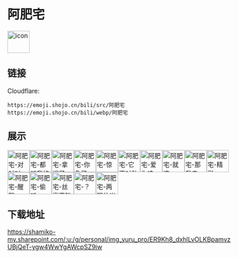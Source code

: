 # 阿肥宅
<img src="https://emoji.shojo.cn/bili/src/阿肥宅/icon.png" width="50" height="50" alt="icon">

## 链接
Cloudflare:
```
https://emoji.shojo.cn/bili/src/阿肥宅
https://emoji.shojo.cn/bili/webp/阿肥宅
```
## 展示
<img src="https://emoji.shojo.cn/bili/src/阿肥宅/阿肥宅-对对对.png" width="50" height="50" alt="阿肥宅-对对对"><img src="https://emoji.shojo.cn/bili/src/阿肥宅/阿肥宅-都听我的.png" width="50" height="50" alt="阿肥宅-都听我的"><img src="https://emoji.shojo.cn/bili/src/阿肥宅/阿肥宅-拿捏了.png" width="50" height="50" alt="阿肥宅-拿捏了"><img src="https://emoji.shojo.cn/bili/src/阿肥宅/阿肥宅-你急了.png" width="50" height="50" alt="阿肥宅-你急了"><img src="https://emoji.shojo.cn/bili/src/阿肥宅/阿肥宅-惊.png" width="50" height="50" alt="阿肥宅-惊"><img src="https://emoji.shojo.cn/bili/src/阿肥宅/阿肥宅-它不对劲.png" width="50" height="50" alt="阿肥宅-它不对劲"><img src="https://emoji.shojo.cn/bili/src/阿肥宅/阿肥宅-爱你哇.png" width="50" height="50" alt="阿肥宅-爱你哇"><img src="https://emoji.shojo.cn/bili/src/阿肥宅/阿肥宅-就这.png" width="50" height="50" alt="阿肥宅-就这"><img src="https://emoji.shojo.cn/bili/src/阿肥宅/阿肥宅-那我走.png" width="50" height="50" alt="阿肥宅-那我走"><img src="https://emoji.shojo.cn/bili/src/阿肥宅/阿肥宅-精彩.png" width="50" height="50" alt="阿肥宅-精彩"><img src="https://emoji.shojo.cn/bili/src/阿肥宅/阿肥宅-醒醒.png" width="50" height="50" alt="阿肥宅-醒醒"><img src="https://emoji.shojo.cn/bili/src/阿肥宅/阿肥宅-偷听.png" width="50" height="50" alt="阿肥宅-偷听"><img src="https://emoji.shojo.cn/bili/src/阿肥宅/阿肥宅-丝毫不酸.png" width="50" height="50" alt="阿肥宅-丝毫不酸"><img src="https://emoji.shojo.cn/bili/src/阿肥宅/阿肥宅-？.png" width="50" height="50" alt="阿肥宅-？"><img src="https://emoji.shojo.cn/bili/src/阿肥宅/阿肥宅-两眼放光.png" width="50" height="50" alt="阿肥宅-两眼放光">

## 下载地址

https://shamiko-my.sharepoint.com/:u:/g/personal/img_yuru_pro/ER9Kh8_dxhlLvOLKBpamvzUBjQeT-ygw4WwYgAWcpSZ9iw
